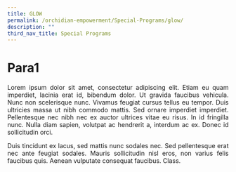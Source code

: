 ```yaml
---
title: GLOW
permalink: /orchidian-empowerment/Special-Programs/glow/
description: ""
third_nav_title: Special Programs
---
```

# Para1
<div align="justify">
	
Lorem ipsum dolor sit amet, consectetur adipiscing elit. Etiam eu quam imperdiet, lacinia erat id, bibendum dolor. Ut gravida faucibus vehicula. Nunc non scelerisque nunc. Vivamus feugiat cursus tellus eu tempor. Duis ultricies massa ut nibh commodo mattis. Sed ornare imperdiet imperdiet. Pellentesque nec nibh nec ex auctor ultrices vitae eu risus. In id fringilla nunc. Nulla diam sapien, volutpat ac hendrerit a, interdum ac ex. Donec id sollicitudin orci.

Duis tincidunt ex lacus, sed mattis nunc sodales nec. Sed pellentesque erat nec ante feugiat sodales. Mauris sollicitudin nisl eros, non varius felis faucibus quis. Aenean vulputate consequat faucibus. Class.

</div>